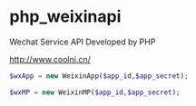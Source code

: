 # php_weixinapi
Wechat Service API Developed by PHP

http://www.coolni.cn/

```php
$wxApp = new WeixinApp($app_id,$app_secret);
```

```php
$wxMP = new WeixinMP($app_id,$app_secret);
```

